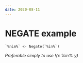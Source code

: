 ```yaml
---
date: 2020-08-11
---
```


# NEGATE example

    `%nin%` <- Negate(`%in%`)

*Preferable simply to use !(x %in% y)*

<R>
<snips>
<functions>


